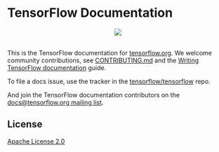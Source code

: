 # TensorFlow Documentation

<div align="center">
  <img src="https://www.tensorflow.org/images/tf_logo_transp.png"><br><br>
</div>

This is the TensorFlow documentation for [tensorflow.org](https://www.tensorflow.org).
We welcome community contributions, see [CONTRIBUTING.md](CONTRIBUTING.md) and the
[Writing TensorFlow documentation](https://www.tensorflow.org/community/documentation)
guide.

To file a docs issue, use the tracker in the
[tensorflow/tensorflow](https://github.com/tensorflow/tensorflow/issues/new?template=20-documentation-issue.md) repo.

And join the TensorFlow documentation contributors on the
[docs@tensorflow.org mailing list](https://groups.google.com/a/tensorflow.org/forum/#!forum/docs).

## License

[Apache License 2.0](LICENSE)
